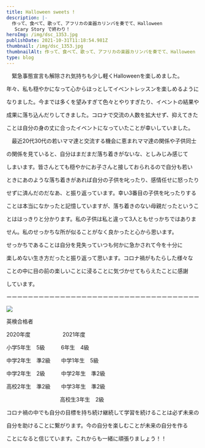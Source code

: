 ```yaml
---
title: Halloween sweets !　
description: |-
  作って、食べて、歌って、アフリカの楽器カリンバを奏でて、Halloween
   Scary Story で終わり！
heroImg: /img/dsc_1353.jpg
publishDate: 2021-10-31T11:18:54.981Z
thumbnail: /img/dsc_1353.jpg
thumbnailAlt: 作って、食べて、歌って、アフリカの楽器カリンバを奏でて、Halloween  Scary Story で終わり！
type: blog
---
```

　緊急事態宣言も解除され気持ちも少し軽くHalloweenを楽しめました。

年々、私も穏やかになって心からほっとしてイベントレッスンを楽しめるように

なりました。今までは多くを望みすぎて色々とやりすぎたり、イベントの結果や

成果に落ち込んだりしてきました。コロナで交流の人数を拡大せず、抑えてきた

ことは自分の身の丈に合ったイベントになっていたことが幸いしていました。

　最近20代30代の若いママ達と交流する機会に恵まれママ達の関係や子供同士

の関係を見ていると、自分はまだまだ落ち着きがないな、としみじみ感じて

しまいます。皆さんとても穏やかにお子さんと接しておられるので自分も若い

ときにあのような落ち着きがあれば自分の子供を叱ったり、感情任せに怒ったり

せずに済んだのだなあ、と振り返っています。幸い3番目の子供を叱ったりする

ことは本当になかったと記憶していますが、落ち着きのない母親だったというこ

とははっきりと分かります。私の子供は私と違って3人ともせっかちではありま

せん。私のせっかちな所が似ることがなく良かったと心から思います。

せっかちであることは自分を見失っていつも何かに急かされて今を十分に

楽しめない生き方だったと振り返って思います。コロナ禍がもたらした様々な

ことの中に目の前の楽しいことに浸ることに気づかせてもらえたことに感謝

しています。

ーーーーーーーーーーーーーーーーーーーーーーーーーーーーーーーーーーーー

![](/img/kimg2889.jpg)

英検合格者

2020年度　　　　　　2021年度

小学5年生　5級　　　6年生　4級

中学2年生　準2級　　中学1年生　5級

中学2年生　2級　　　中学2年生　準2級　

高校2年生　準2級　　中学3年生　準2級　　　　　　　　　　　　　　　　　　　　

　　　　　　　　　　高校生3年生　2級



コロナ禍の中でも自分の目標を持ち続け継続して学習を続けることは必ず未来の

自分を助けることに繋がります。今の自分を楽しむことが未来の自分を作る

ことになると信じています。これからも一緒に頑張りましょう！！